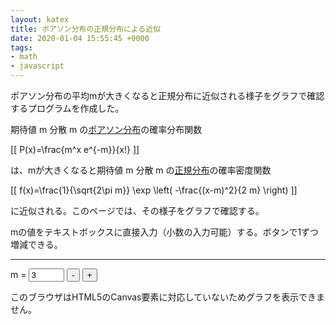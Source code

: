 ```yaml
---
layout: katex
title: ポアソン分布の正規分布による近似
date: 2020-01-04 15:55:45 +0000
tags:
- math
- javascript
---
```

ポアソン分布の平均mが大きくなると正規分布に近似される様子をグラフで確認するプログラムを作成した。

期待値 m 分散 m の[ポアソン分布](https://ja.wikipedia.org/wiki/%E3%83%9D%E3%82%A2%E3%82%BD%E3%83%B3%E5%88%86%E5%B8%83)の確率分布関数

[[ P(x)=\frac{m^x e^{-m}}{x!} ]]

は、mが大きくなると期待値 m 分散 m の[正規分布](https://ja.wikipedia.org/wiki/%E6%AD%A3%E8%A6%8F%E5%88%86%E5%B8%83)の確率密度関数

[[ f(x)=\frac{1}{\sqrt{2\pi m}} \exp \left( -\frac{(x-m)^2}{2 m} \right) ]]

に近似される。このページでは、その様子をグラフで確認する。

mの値をテキストボックスに直接入力（小数の入力可能）する。ボタンで1ずつ増減できる。

<hr>

m = <input name="m" id="m" type="text" value="3" size="4" onkeyup="update()">
<input type="button" value="-" onclick="decM();">
<input type="button" value="+" onclick="incM();">

<!-- -------------------------------------------------------------------------------------------- -->
<canvas id="canvas" width="600" height="400"
  style="max-width: 100%; height: auto; max-height: 100%">
このブラウザはHTML5のCanvas要素に対応していないためグラフを表示できません。
</canvas>
<script src="/js/graph.js"></script>
<script>
'use strict';
// Maximum of imput parameter
const maxM = 300;
// Figure size
const sizeY = 300;
// Location of the legend
const legendX = 360;
const legendY = 70;
update();

function decM() {
    var m = document.getElementById("m").value;
    m = parseInt(m, 10) - 1;
    if (m < 1 || isNaN(m)) {
        m = 1;
    }
    if (m > maxM) {
        m = maxM;
    }
    document.getElementById("m").value = m;
    update();
}

function incM() {
    var m = document.getElementById("m").value;
    m = parseInt(m, 10) + 1;
    if (isNaN(m)) {
        m = 1;
    }
    if (m > maxM) {
        m = maxM;
    }
    document.getElementById("m").value = m;
    update();
}

function update() {
    // Initialize canvas
    var c, ctx, textM, m, maxX, maxNorm, pZero;
    c = document.getElementById('canvas');
    ctx = c.getContext('2d');
    ctx.clearRect(0, 0, c.width, c.height);
    ctx.font = "20px serif"; // Font of the text
    ctx.lineWidth = 1; // Line width

    // Get parameter
    textM = document.getElementById("m").value;
    m = Number(textM);

    // Check range of m
    if (m > maxM) {
        m = NaN;
        ctx.fillStyle = "red";
        ctx.fillText("このプログラムでは m ≦ " + maxM + " としてください", 80, 300);
    }
    if (m <= 0) {
        m = NaN;
        ctx.fillStyle = "red";
        ctx.fillText("m > 0 でなければなりません", 150, 300);
    }

    // Set Cartesian coodinate system for the graph (GC)
    // Origin of GC with respect to canvas coordinate = (ctx.originX, ctx.originY)
    ctx.originX = 50;
    ctx.originY = sizeY + 70;
    // Unit vector of GC with respect to canvas coordinate = (ctx.unitX, ctx.unitY)
    maxX = m * 2.5;
    if (maxX < 20) {
        maxX = 20;
    }
    ctx.unitX = Math.floor(500 / maxX);
    if (ctx.unitX < 1) {
        ctx.unitX = 1;
    }
    maxNorm = 1 / Math.sqrt(2 * Math.PI * m);
    pZero = Math.pow(Math.E, -m);
    ctx.unitY = -Math.floor(sizeY / Math.max(maxNorm, pZero));

    // Draw graphs
    if (m > 0) {
        ctx.strokeStyle = "black";
        ctx.fillStyle = "black";
        drawAxis(ctx);
        ctx.scaleX = Math.pow(10, Math.floor(2.6 - Math.log10(ctx.unitX)));
        drawScaleX(ctx);
        ctx.scaleY = 1 / Math.pow(10, Math.floor(Math.log10(-ctx.unitY) - 1.5));
        ctx.offsetScaleY = 50;
        drawScaleY(ctx);
        ctx.strokeStyle = "red";
        ctx.fillStyle = "red";
        plotInt(ctx, poisson, m);
        ctx.strokeStyle = "blue";
        ctx.fillStyle = "blue";
        draw(ctx, normDist, m);
        // Legend
        ctx.beginPath();
        ctx.fillStyle = "red";
        ctx.arc(legendX + 15, legendY, 4, 0, Math.PI * 2);
        ctx.fill();
        ctx.fillStyle = "black";
        ctx.fillText("ポアソン分布", legendX + 40, legendY + 5);
        ctx.beginPath();
        ctx.strokeStyle = "blue";
        ctx.moveTo(legendX, legendY + 30);
        ctx.lineTo(legendX + 30, legendY + 30);
        ctx.stroke();
        ctx.fillText("正規分布", legendX + 40, legendY + 35);
    }
}

// Mathematical functions
function poisson(k, m) {
    if (k < 100) {
        return Math.pow(m, k) * Math.pow(Math.E, -m) / factorial(k);
    }
    var logP = k * Math.log(m) - m - logfact(k);
    return Math.pow(Math.E, logP);
}

function normDist(x, m) {
    return Math.pow(Math.E, -(x - m) * (x - m) / (2 * m)) / Math.sqrt(2 * Math.PI *
        m);
}

function factorial(n) {
    if (n < 2) {
        return 1;
    } else {
        return n * factorial(n - 1);
    }
}

function logfact(n) {
    if (n < 2) {
        return 0;
    } else {
        return Math.log(n) + logfact(n - 1);
    }
}
</script>
<!-- -------------------------------------------------------------------------------------------- -->
